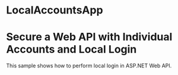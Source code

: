 LocalAccountsApp
================

# Secure a Web API with Individual Accounts and Local Login

This sample shows how to perform local login in ASP.NET Web API.
 
